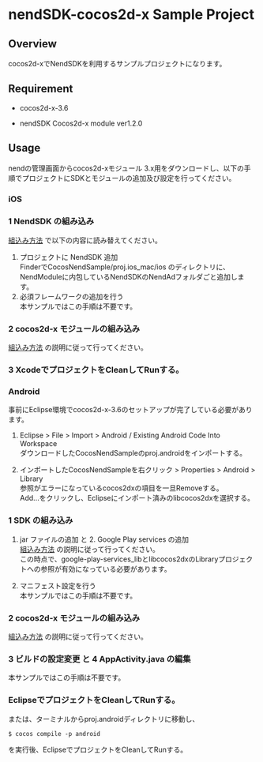 nendSDK-cocos2d-x Sample Project
==================
## Overview
cocos2d-xでNendSDKを利用するサンプルプロジェクトになります。  

## Requirement

* cocos2d-x-3.6

* nendSDK Cocos2d-x module ver1.2.0

## Usage
nendの管理画面からcocos2d-xモジュール 3.x用をダウンロードし、以下の手順でプロジェクトにSDKとモジュールの追加及び設定を行ってください。

### iOS  

### 1 NendSDK の組み込み
[組込み方法](https://github.com/fan-ADN/nendSDK-cocos2d-x/wiki/組込み方法) で以下の内容に読み替えてください。  
1. プロジェクトに NendSDK 追加  
FinderでCocosNendSample/proj.ios_mac/ios のディレクトリに、NendModuleに内包しているNendSDKのNendAdフォルダごと追加します。  
2. 必須フレームワークの追加を行う  
本サンプルではこの手順は不要です。

### 2 cocos2d-x モジュールの組み込み
[組込み方法](https://github.com/fan-ADN/nendSDK-cocos2d-x/wiki/組込み方法) の説明に従って行ってください。


### 3 XcodeでプロジェクトをCleanしてRunする。

### Android  
事前にEclipse環境でcocos2d-x-3.6のセットアップが完了している必要があります。

1. Eclipse > File > Import > Android / Existing Android Code Into Workspace  
ダウンロードしたCocosNendSampleのproj.androidをインポートする。

2. インポートしたCocosNendSampleを右クリック > Properties > Android > Library  
参照がエラーになっているcocos2dxの項目を一旦Removeする。  
Add...をクリックし、Eclipseにインポート済みのlibcocos2dxを選択する。  

### 1 SDK の組み込み
1. jar ファイルの追加  と 2. Google Play services の追加  
[組込み方法](https://github.com/fan-ADN/nendSDK-cocos2d-x/wiki/組込み方法) の説明に従って行ってください。  
この時点で、google-play-services_libとlibcocos2dxのLibraryプロジェクトへの参照が有効になっている必要があります。

3. マニフェスト設定を行う  
本サンプルではこの手順は不要です。

### 2 cocos2d-x モジュールの組み込み
[組込み方法](https://github.com/fan-ADN/nendSDK-cocos2d-x/wiki/組込み方法/) の説明に従って行ってください。

### 3 ビルドの設定変更 と 4 AppActivity.java の編集
本サンプルではこの手順は不要です。


### EclipseでプロジェクトをCleanしてRunする。  
   または、ターミナルからproj.androidディレクトリに移動し、
   ```
   $ cocos compile -p android
   ```
   を実行後、EclipseでプロジェクトをCleanしてRunする。
